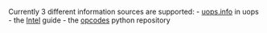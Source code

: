 Currently 3 different information sources are supported:
    - [uops.info](uops.info) in uops
    - the [Intel](TODO) guide
    - the [opcodes](TODO) python repository